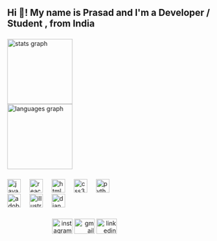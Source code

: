 <h2 align="left">Hi 👋! My name is Prasad and I'm a Developer / Student , from India </h2>

###
<div align="left" style="width:50%">
  <img src="https://github-readme-stats.vercel.app/api?username=prasad-droid&hide_title=false&hide_rank=false&show_icons=true&include_all_commits=true&count_private=true&disable_animations=false&theme=tokyonight&locale=en&hide_border=false" height="150" alt="stats graph" /> 
  <img src="https://github-readme-stats.vercel.app/api/top-langs?username=prasad-droid&locale=en&hide_title=false&layout=compact&card_width=320&langs_count=8&theme=tokyonight&hide_border=false" height="150" alt="languages graph"  />
</div>

###

<div align="left" style="width:50%">
  <img src="https://cdn.jsdelivr.net/gh/devicons/devicon/icons/javascript/javascript-original.svg" height="31" alt="javascript logo"  />
  <img width="12" />
  <img src="https://cdn.jsdelivr.net/gh/devicons/devicon/icons/react/react-original.svg" height="31" alt="react logo"  />
  <img width="12" />
  <img src="https://cdn.jsdelivr.net/gh/devicons/devicon/icons/html5/html5-original.svg" height="31" alt="html5 logo"  />
  <img width="12" />
  <img src="https://cdn.jsdelivr.net/gh/devicons/devicon/icons/css3/css3-original.svg" height="31" alt="css3 logo"  />
  <img width="12" />
  <img src="https://cdn.jsdelivr.net/gh/devicons/devicon/icons/python/python-original.svg" height="31" alt="python logo"  />
  <img width="12" />
  <img src="https://skillicons.dev/icons?i=ps" height="31" alt="adobephotoshop logo"  />
  <img width="12" />
  <img src="https://cdn.simpleicons.org/adobeillustrator/FF9A00" height="31" alt="illustrator logo"  />
  <img width="12" />
  <img src="https://skillicons.dev/icons?i=django" height="31" alt="django logo"  />
</div>

###

<div align="right" style="width:50%">
  <a href="https://www.instagram.com/justt.prasad"><img src="https://raw.githubusercontent.com/maurodesouza/profile-readme-generator/master/src/assets/icons/social/instagram/default.svg" width="47" height="35" alt="instagram logo"/></a>
  <a href="mailto:prasadkalvikatti@gmail.com"><img src="https://raw.githubusercontent.com/maurodesouza/profile-readme-generator/master/src/assets/icons/social/gmail/default.svg" width="47" height="35" alt="gmail logo"  /></a>
  <a href="[https://www.linkedin.com/prasad-kalvikatti](https://www.linkedin.com/in/prasad-kalvikatti/)"><img src="https://raw.githubusercontent.com/maurodesouza/profile-readme-generator/master/src/assets/icons/social/linkedin/default.svg" width="47" height="35" alt="linkedin logo"  /></a>
</div>

###



###

<br clear="both">



###
